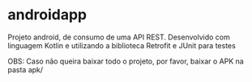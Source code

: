 # androidapp
Projeto android, de consumo de uma API REST. Desenvolvido com linguagem Kotlin e utilizando a biblioteca Retrofit e JUnit para testes

OBS: Caso não queira baixar todo o projeto, por favor, baixar o APK na pasta apk/
